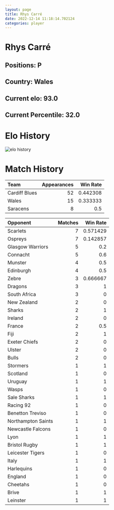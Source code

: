 ```yaml
---  
layout: page  
title: Rhys Carré  
date: 2022-12-14 11:18:14.702124  
categories: player  
---
```

# Rhys Carré

## Positions: P

## Country: Wales

## Current elo: 93.0

## Current Percentile: 32.0

# Elo History


![elo history](history_RhysCarré.png)
# Match History


| Team          |   Appearances |   Win Rate |
|:--------------|--------------:|-----------:|
| Cardiff Blues |            52 |   0.442308 |
| Wales         |            15 |   0.333333 |
| Saracens      |             8 |   0.5      |

| Opponent           |   Matches |   Win Rate |
|:-------------------|----------:|-----------:|
| Scarlets           |         7 |   0.571429 |
| Ospreys            |         7 |   0.142857 |
| Glasgow Warriors   |         5 |   0.2      |
| Connacht           |         5 |   0.6      |
| Munster            |         4 |   0.5      |
| Edinburgh          |         4 |   0.5      |
| Zebre              |         3 |   0.666667 |
| Dragons            |         3 |   1        |
| South Africa       |         3 |   0        |
| New Zealand        |         2 |   0        |
| Sharks             |         2 |   1        |
| Ireland            |         2 |   0        |
| France             |         2 |   0.5      |
| Fiji               |         2 |   1        |
| Exeter Chiefs      |         2 |   0        |
| Ulster             |         2 |   0        |
| Bulls              |         2 |   0        |
| Stormers           |         1 |   1        |
| Scotland           |         1 |   0        |
| Uruguay            |         1 |   1        |
| Wasps              |         1 |   0        |
| Sale Sharks        |         1 |   1        |
| Racing 92          |         1 |   0        |
| Benetton Treviso   |         1 |   0        |
| Northampton Saints |         1 |   1        |
| Newcastle Falcons  |         1 |   0        |
| Lyon               |         1 |   1        |
| Bristol Rugby      |         1 |   1        |
| Leicester Tigers   |         1 |   0        |
| Italy              |         1 |   1        |
| Harlequins         |         1 |   0        |
| England            |         1 |   0        |
| Cheetahs           |         1 |   0        |
| Brive              |         1 |   1        |
| Leinster           |         1 |   1        |